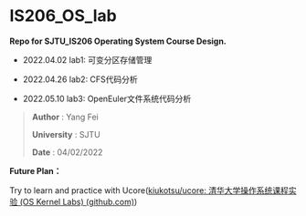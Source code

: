 # IS206_OS_lab
**Repo for SJTU_IS206 Operating System Course Design.**

- 2022.04.02 lab1: 可变分区存储管理

- 2022.04.26 lab2: CFS代码分析

- 2022.05.10 lab3: OpenEuler文件系统代码分析

  

>**Author** : Yang Fei
>
>**University** : SJTU
>
>**Date** : 04/02/2022



**Future Plan：**

Try to learn and practice with Ucore([kiukotsu/ucore: 清华大学操作系统课程实验 (OS Kernel Labs) (github.com)](https://github.com/kiukotsu/ucore))
